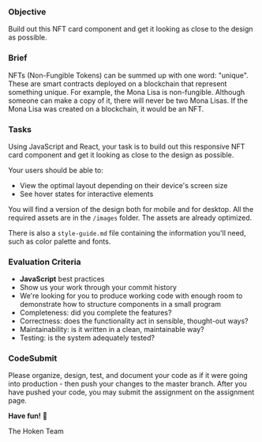 ### Objective

Build out this NFT card component and get it looking as close to the design as possible.

### Brief

NFTs (Non-Fungible Tokens) can be summed up with one word: "unique". These are smart contracts deployed on a blockchain that represent something unique. For example, the Mona Lisa is non-fungible. Although someone can make a copy of it, there will never be two Mona Lisas. If the Mona Lisa was created on a blockchain, it would be an NFT.

### Tasks

Using JavaScript and React, your task is to build out this responsive NFT card component and get it looking as close to the design as possible.

Your users should be able to:

-   View the optimal layout depending on their device's screen size
-   See hover states for interactive elements

You will find a version of the design both for mobile and for desktop. All the required assets are in the `/images` folder. The assets are already optimized.

There is also a `style-guide.md` file containing the information you'll need, such as color palette and fonts.

### Evaluation Criteria

-   **JavaScript** best practices
-   Show us your work through your commit history
-   We're looking for you to produce working code with enough room to demonstrate how to structure components in a small program
-   Completeness: did you complete the features?
-   Correctness: does the functionality act in sensible, thought-out ways?
-   Maintainability: is it written in a clean, maintainable way?
-   Testing: is the system adequately tested?

### CodeSubmit

Please organize, design, test, and document your code as if it were going into production - then push your changes to the master branch. After you have pushed your code, you may submit the assignment on the assignment page.

**Have fun!** 🚀

The Hoken Team